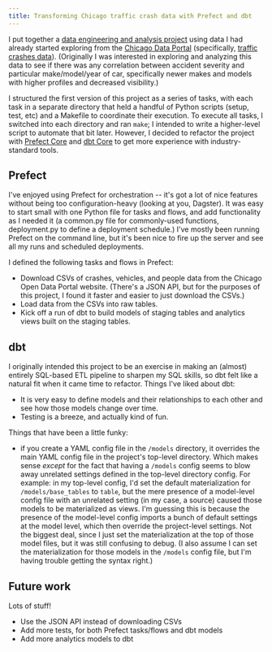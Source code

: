 ```yaml
---
title: Transforming Chicago traffic crash data with Prefect and dbt
---
```


I put together a [data engineering and analysis project](https://github.com/datatoolsrc2023/chicago_traffic_crashes) using data I had already started exploring from the [Chicago Data Portal](https://data.cityofchicago.org/) (specifically, [traffic crashes data](https://data.cityofchicago.org/browse?q=Traffic%20Crashes%20-%20Crashes&sortBy=relevance)). (Originally I was interested in exploring and analyzing this data to see if there was any correlation between accident severity and particular make/model/year of car, specifically newer makes and models with higher profiles and decreased visibility.)

I structured the first version of this project as a series of tasks, with each task in a separate directory that held a handful of Python scripts (setup, test, etc) and a Makefile to coordinate their execution. To execute all tasks, I switched into each directory and ran `make`; I intended to write a higher-level script to automate that bit later. However, I decided to refactor the project with [Prefect Core](https://docs.prefect.io/2.10.13/) and [dbt Core](https://docs.getdbt.com/) to get more experience with industry-standard tools.

## Prefect

I've enjoyed using Prefect for orchestration -- it's got a lot of nice features without being too configuration-heavy (looking at you, Dagster). It was easy to start small with one Python file for tasks and flows, and add functionality as I needed it (a common.py file for commonly-used functions, deployment.py to define a deployment schedule.) I've mostly been running Prefect on the command line, but it's been nice to fire up the server and see all my runs and scheduled deployments.

I defined the following tasks and flows in Prefect:
- Download CSVs of crashes, vehicles, and people data from the Chicago Open Data Portal website. (There's a JSON API, but for the purposes of this project, I found it faster and easier to just download the CSVs.)
- Load data from the CSVs into raw tables.
- Kick off a run of dbt to build models of staging tables and analytics views built on the staging tables.

## dbt

I originally intended this project to be an exercise in making an (almost) entirely SQL-based ETL pipeline to sharpen my SQL skills, so dbt felt like a natural fit when it came time to refactor. Things I've liked about dbt:
- It is very easy to define models and their relationships to each other and see how those models change over time.
- Testing is a breeze, and actually kind of fun.

Things that have been a little funky:
- if you create a YAML config file in the `/models` directory, it overrides the main YAML config file in the project's top-level directory. Which makes sense *except* for the fact that having a `/models` config seems to blow away unrelated settings defined in the top-level directory config. For example: in my top-level config, I'd set the default materialization for `/models/base_tables` to `table`, but the mere presence of a model-level config file with an unrelated setting (in my case, a source) caused those models to be materialized as views. I'm guessing this is because the presence of the model-level config imports a bunch of default settings at the model level, which then override the project-level settings. Not the biggest deal, since I just set the materialization at the top of those model files, but it was still confusing to debug. (I also assume I can set the materialization for those models in the `/models` config file, but I'm having trouble getting the syntax right.)

## Future work

Lots of stuff!

- Use the JSON API instead of downloading CSVs
- Add more tests, for both Prefect tasks/flows and dbt models
- Add more analytics models to dbt
